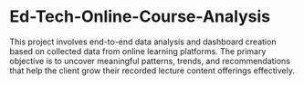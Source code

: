 # Ed-Tech-Online-Course-Analysis
This project involves end-to-end data analysis and dashboard creation based on collected data from online learning platforms. The primary objective is to uncover meaningful patterns, trends, and recommendations that help the client grow their recorded lecture content offerings effectively.
